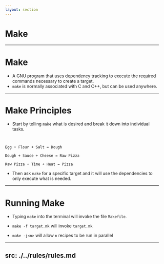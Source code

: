 ```yaml
---
layout: section
---
```


# Make

---

# Make

- A GNU program that uses dependency tracking to execute the required commands necessary to create a target.
- `make` is normally associated with C and C++, but can be used anywhere.

---

# Make Principles

- Start by telling `make` what is desired and break it down into individual tasks.

<pre>

</pre>

```
Egg + Flour + Salt = Dough

Dough + Sauce + Cheese = Raw Pizza

Raw Pizza + Time + Heat = Pizza
```

- Then ask `make` for a specific target and it will use the dependencies to only execute what is needed.

<!--
Make sure to define all the steps so it is actually achievable

2 ways to approach:
- Write out exactly what to do in order for all steps
- Write out how to get from one step to another

Ponderings:
- How are you going to achieve parallelism?
- How are you going to achieve incrementalism (if I already have dough… do I need to make it?)
- How are you going to express options (I can either make dough from ingredients or I can go to the store)?
-->

---

# Running Make

- Typing `make` into the terminal will invoke the file `Makefile`.

- `make -f target.mk` will invoke `target.mk`

- `make -j<n>` will allow `n` recipes to be run in parallel

---
src: ./../rules/rules.md
---
